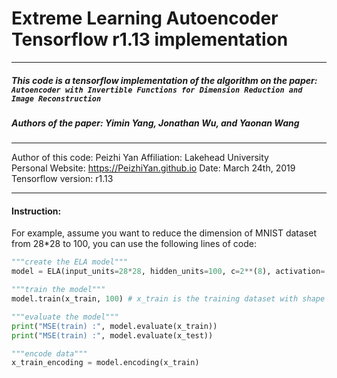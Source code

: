 # Extreme Learning Autoencoder Tensorflow r1.13 implementation
---
##### This code is a tensorflow implementation of the algorithm on the paper: `Autoencoder with Invertible Functions for Dimension Reduction and Image Reconstruction`
##### Authors of the paper:  Yimin Yang, Jonathan Wu, and Yaonan Wang

---
Author of this code: Peizhi Yan
Affiliation: Lakehead University             
Personal Website: https://PeizhiYan.github.io
Date: March 24th, 2019                       
Tensorflow version: r1.13

---

#### Instruction:

For example, assume you want to reduce the dimension of MNIST dataset from 28*28 to 100, you can use the following lines of code:
```python
"""create the ELA model"""
model = ELA(input_units=28*28, hidden_units=100, c=2**(8), activation='sin') 

"""train the model"""
model.train(x_train, 100) # x_train is the training dataset with shape [50000,28*28]; 100 is the numer of total training epochs

"""evaluate the model"""
print("MSE(train) :", model.evaluate(x_train))
print("MSE(train) :", model.evaluate(x_test))

"""encode data"""
x_train_encoding = model.encoding(x_train)
```
